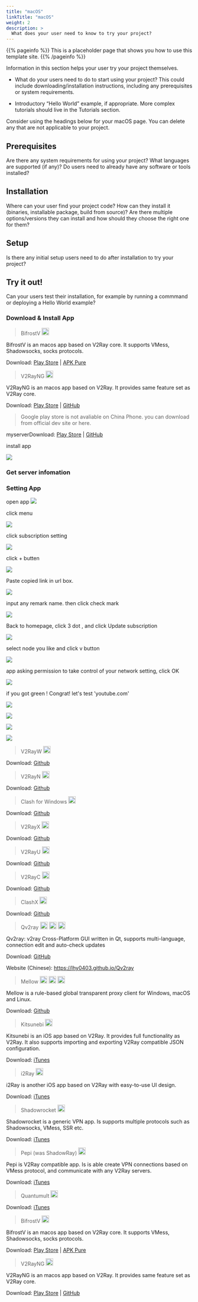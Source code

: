 ```yaml
---
title: "macOS"
linkTitle: "macOS"
weight: 2
description: >
  What does your user need to know to try your project?
---
```


{{% pageinfo %}}
This is a placeholder page that shows you how to use this template site.
{{% /pageinfo %}}

Information in this section helps your user try your project themselves.

* What do your users need to do to start using your project? This could include downloading/installation instructions, including any prerequisites or system requirements.

* Introductory “Hello World” example, if appropriate. More complex tutorials should live in the Tutorials section.

Consider using the headings below for your macOS page. You can delete any that are not applicable to your project.

## Prerequisites

Are there any system requirements for using your project? What languages are supported (if any)? Do users need to already have any software or tools installed?

## Installation

Where can your user find your project code? How can they install it (binaries, installable package, build from source)? Are there multiple options/versions they can install and how should they choose the right one for them?

## Setup

Is there any initial setup users need to do after installation to try your project?

## Try it out!

Can your users test their installation, for example by running a commmand or deploying a Hello World example?












### Download & Install App


<blockquote>BifrostV <img src="https://www.v2ray.com/en/resources/macos.svg" width="20" /></blockquote>
BifrostV is an macos app based on V2Ray core. It supports VMess, Shadowsocks, socks protocols.

Download: <a href="https://play.google.com/store/apps/details?id=com.github.dawndiy.bifrostv" target="_blank" rel="noopener">Play Store</a> | <a href="https://apkpure.com/bifrostv/com.github.dawndiy.bifrostv" target="_blank" rel="noopener">APK Pure</a>
<blockquote>V2RayNG <img src="https://www.v2ray.com/en/resources/macos.svg" width="20" /></blockquote>
V2RayNG is an macos app based on V2Ray. It provides same feature set as V2Ray core.

Download: <a href="https://play.google.com/store/apps/details?id=com.v2ray.ang" target="_blank" rel="noopener">Play Store</a> | <a href="https://github.com/2dust/v2rayNG" target="_blank" rel="noopener">GitHub</a>

> Google play store is not avaliable on China Phone. you can download from official dev site or here. 



myserverDownload: <a href="http://v2red.com/files/public-docs/v2rayNG_1.1.12.apk" target="_blank" rel="noopener">Play Store</a> | <a href="https://github.com/2dust/v2rayNG" target="_blank" rel="noopener">GitHub</a>

install app

![](/img/v2red-macos-01.jpg)


### Get server infomation






### Setting App

open app
![](/img/v2red-macos-02.jpg)

click menu

![](/img/v2red-macos-04.jpg)

click subscription setting

![](/img/v2red-macos-05.jpg)

click + butten

![](/img/v2red-macos-06.jpg)

Paste copied link in url box.

![](/img/v2red-macos-07.jpg)

input any remark name. then click check mark

![](/img/v2red-macos-08.jpg)

Back to homepage, click 3 dot , and click Update subscription

![](/img/v2red-macos-09.jpg)


select node you like and click v button

![](/img/v2red-macos-10.jpg)

app asking permission to take control of your network setting, click OK

![](/img/v2red-macos-011.jpg)

if you got green ! Congrat! let's test 'youtube.com'

![](/img/v2red-macos-012.jpg)

![](/img/v2red-macos-013.jpg)


![](/img/v2red-macos-014.jpg)

![](/img/v2red-macos-015.jpg)
































<blockquote>V2RayW <img src="https://www.v2ray.com/en/resources/win.svg" width="20" /></blockquote>
Download: <a href="https://github.com/Cenmrev/V2RayW" target="_blank" rel="noopener">Github</a>
<blockquote>V2RayN <img src="https://www.v2ray.com/en/resources/win.svg" width="20" /></blockquote>
Download: <a href="https://github.com/2dust/v2rayN" target="_blank" rel="noopener">Github</a>
<blockquote>Clash for Windows <img src="https://www.v2ray.com/en/resources/win.svg" width="20" /></blockquote>
Download: <a href="https://github.com/Fndroid/clash_for_windows_pkg" target="_blank" rel="noopener">Github</a>
<blockquote>V2RayX <img src="https://www.v2ray.com/en/resources/apple.svg" width="20" /></blockquote>
Download: <a href="https://github.com/Cenmrev/V2RayX" target="_blank" rel="noopener">Github</a>
<blockquote>V2RayU <img src="https://www.v2ray.com/en/resources/apple.svg" width="20" /></blockquote>
Download: <a href="https://github.com/yanue/V2rayU" target="_blank" rel="noopener">Github</a>
<blockquote>V2RayC <img src="https://www.v2ray.com/en/resources/apple.svg" width="20" /></blockquote>
Download: <a href="https://github.com/gssdromen/V2RayC" target="_blank" rel="noopener">Github</a>
<blockquote>ClashX <img src="https://www.v2ray.com/en/resources/apple.svg" width="20" /></blockquote>
Download: <a href="https://github.com/yichengchen/clashX" target="_blank" rel="noopener">Github</a>
<blockquote>Qv2ray <img src="https://www.v2ray.com/en/resources/win.svg" width="20" /> <img src="https://www.v2ray.com/en/resources/apple.svg" width="20" /> <img src="https://www.v2ray.com/en/resources/linux.svg" width="20" /></blockquote>
Qv2ray: v2ray Cross-Platform GUI written in Qt, supports multi-language, connection edit and auto-check updates

Download: <a href="https://github.com/lhy0403/Qv2ray" target="_blank" rel="noopener">GitHub</a>

Website (Chinese): <a href="https://lhy0403.github.io/Qv2ray" target="_blank" rel="noopener">https://lhy0403.github.io/Qv2ray</a>
<blockquote>Mellow <img src="https://www.v2ray.com/en/resources/win.svg" width="20" /> <img src="https://www.v2ray.com/en/resources/apple.svg" width="20" /> <img src="https://www.v2ray.com/en/resources/linux.svg" width="20" /></blockquote>
Mellow is a rule-based global transparent proxy client for Windows, macOS and Linux.

Download: <a href="https://github.com/mellow-io/mellow" target="_blank" rel="noopener">Github</a>
<blockquote>Kitsunebi <img src="https://www.v2ray.com/en/resources/ios.svg" width="20" /></blockquote>
Kitsunebi is an iOS app based on V2Ray. It provides full functionality as V2Ray. It also supports importing and exporting V2Ray compatible JSON configuration.

Download: <a href="https://itunes.apple.com/us/app/kitsunebi-proxy-utility/id1446584073?mt=8" target="_blank" rel="noopener">iTunes</a>
<blockquote>i2Ray <img src="https://www.v2ray.com/en/resources/ios.svg" width="20" /></blockquote>
i2Ray is another iOS app based on V2Ray with easy-to-use UI design.

Download: <a href="https://itunes.apple.com/us/app/i2ray/id1445270056?mt=8" target="_blank" rel="noopener">iTunes</a>
<blockquote>Shadowrocket <img src="https://www.v2ray.com/en/resources/ios.svg" width="20" /></blockquote>
Shadowrocket is a generic VPN app. Is supports multiple protocols such as Shadowsocks, VMess, SSR etc.

Download: <a href="https://itunes.apple.com/us/app/shadowrocket/id932747118?mt=8" target="_blank" rel="noopener">iTunes</a>
<blockquote>Pepi (was ShadowRay) <img src="https://www.v2ray.com/en/resources/ios.svg" width="20" /></blockquote>
Pepi is V2Ray compatible app. Is is able create VPN connections based on VMess protocol, and communicate with any V2Ray servers.

Download: <a href="https://itunes.apple.com/us/app/pepi/id1283082051?mt=8" target="_blank" rel="noopener">iTunes</a>
<blockquote>Quantumult <img src="https://www.v2ray.com/en/resources/ios.svg" width="20" /></blockquote>
Download: <a href="https://itunes.apple.com/us/app/quantumult/id1252015438?mt=8" target="_blank" rel="noopener">iTunes</a>
<blockquote>BifrostV <img src="https://www.v2ray.com/en/resources/macos.svg" width="20" /></blockquote>
BifrostV is an macos app based on V2Ray core. It supports VMess, Shadowsocks, socks protocols.

Download: <a href="https://play.google.com/store/apps/details?id=com.github.dawndiy.bifrostv" target="_blank" rel="noopener">Play Store</a> | <a href="https://apkpure.com/bifrostv/com.github.dawndiy.bifrostv" target="_blank" rel="noopener">APK Pure</a>
<blockquote>V2RayNG <img src="https://www.v2ray.com/en/resources/macos.svg" width="20" /></blockquote>
V2RayNG is an macos app based on V2Ray. It provides same feature set as V2Ray core.

Download: <a href="https://play.google.com/store/apps/details?id=com.v2ray.ang" target="_blank" rel="noopener">Play Store</a> | <a href="https://github.com/2dust/v2rayNG" target="_blank" rel="noopener">GitHub</a>

